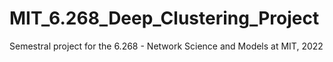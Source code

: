 # MIT_6.268_Deep_Clustering_Project
Semestral project for the 6.268 - Network Science and Models at MIT, 2022
